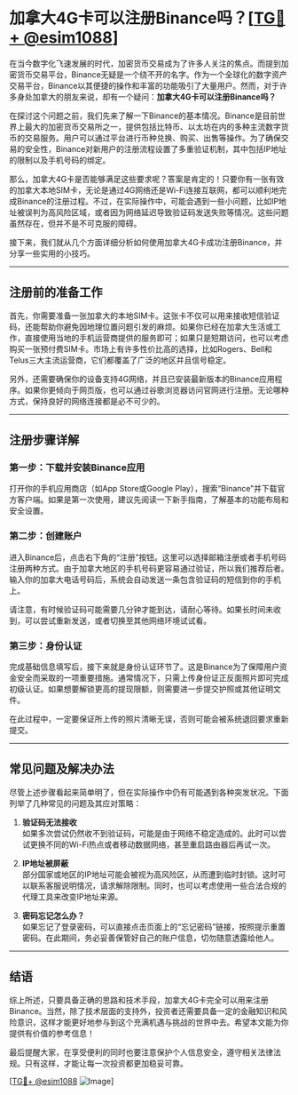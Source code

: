 # 加拿大4G卡可以注册Binance吗？[[TG💪+ @esim1088](https://t.me/s/esim1088)]

在当今数字化飞速发展的时代，加密货币交易成为了许多人关注的焦点。而提到加密货币交易平台，Binance无疑是一个绕不开的名字。作为一个全球化的数字资产交易平台，Binance以其便捷的操作和丰富的功能吸引了大量用户。然而，对于许多身处加拿大的朋友来说，却有一个疑问：**加拿大4G卡可以注册Binance吗？**

在探讨这个问题之前，我们先来了解一下Binance的基本情况。Binance是目前世界上最大的加密货币交易所之一，提供包括比特币、以太坊在内的多种主流数字货币的交易服务。用户可以通过平台进行币种兑换、购买、出售等操作。为了确保交易的安全性，Binance对新用户的注册流程设置了多重验证机制，其中包括IP地址的限制以及手机号码的绑定。

那么，加拿大4G卡是否能够满足这些要求呢？答案是肯定的！只要你有一张有效的加拿大本地SIM卡，无论是通过4G网络还是Wi-Fi连接互联网，都可以顺利地完成Binance的注册过程。不过，在实际操作中，可能会遇到一些小问题，比如IP地址被误判为高风险区域，或者因为网络延迟导致验证码发送失败等情况。这些问题虽然存在，但并不是不可克服的障碍。

接下来，我们就从几个方面详细分析如何使用加拿大4G卡成功注册Binance，并分享一些实用的小技巧。

---

## 注册前的准备工作

首先，你需要准备一张加拿大的本地SIM卡。这张卡不仅可以用来接收短信验证码，还能帮助你避免因地理位置问题引发的麻烦。如果你已经在加拿大生活或工作，直接使用当地的手机运营商提供的服务即可；如果只是短期访问，也可以考虑购买一张预付费SIM卡。市场上有许多性价比高的选择，比如Rogers、Bell和Telus三大主流运营商，它们都覆盖了广泛的地区并且信号稳定。

另外，还需要确保你的设备支持4G网络，并且已安装最新版本的Binance应用程序。如果你更倾向于网页版，也可以通过谷歌浏览器访问官网进行注册。无论哪种方式，保持良好的网络连接都是必不可少的。

---

## 注册步骤详解

### 第一步：下载并安装Binance应用

打开你的手机应用商店（如App Store或Google Play），搜索“Binance”并下载官方客户端。如果是第一次使用，建议先阅读一下新手指南，了解基本的功能布局和安全设置。

### 第二步：创建账户

进入Binance后，点击右下角的“注册”按钮。这里可以选择邮箱注册或者手机号码注册两种方式。由于加拿大地区的手机号码更容易通过验证，所以我们推荐后者。输入你的加拿大电话号码后，系统会自动发送一条包含验证码的短信到你的手机上。

请注意，有时候验证码可能需要几分钟才能到达，请耐心等待。如果长时间未收到，可以尝试重新发送，或者切换至其他网络环境试试看。

### 第三步：身份认证

完成基础信息填写后，接下来就是身份认证环节了。这是Binance为了保障用户资金安全而采取的一项重要措施。通常情况下，只需上传身份证正反面照片即可完成初级认证。如果想要解锁更高的提现限额，则需要进一步提交护照或其他证明文件。

在此过程中，一定要保证所上传的照片清晰无误，否则可能会被系统退回要求重新提交。

---

## 常见问题及解决办法

尽管上述步骤看起来简单明了，但在实际操作中仍有可能遇到各种突发状况。下面列举了几种常见的问题及其应对策略：

1. **验证码无法接收**  
   如果多次尝试仍然收不到验证码，可能是由于网络不稳定造成的。此时可以尝试更换不同的Wi-Fi热点或者移动数据网络，甚至重启路由器后再试一次。

2. **IP地址被屏蔽**  
   部分国家或地区的IP地址可能会被视为高风险区，从而遭到临时封锁。这时可以联系客服说明情况，请求解除限制。同时，也可以考虑使用一些合法合规的代理工具来改变IP地址来源。

3. **密码忘记怎么办？**  
   如果忘记了登录密码，可以直接点击页面上的“忘记密码”链接，按照提示重置密码。在此期间，务必妥善保管好自己的账户信息，切勿随意透露给他人。

---

## 结语

综上所述，只要具备正确的思路和技术手段，加拿大4G卡完全可以用来注册Binance。当然，除了技术层面的支持外，投资者还需要具备一定的金融知识和风险意识，这样才能更好地参与到这个充满机遇与挑战的世界中去。希望本文能为你提供有价值的参考信息！

最后提醒大家，在享受便利的同时也要注意保护个人信息安全，遵守相关法律法规。只有这样，才能让每一次投资都更加稳妥可靠。

[[TG💪+ @esim1088](https://t.me/s/esim1088) ![Image](https://i.postimg.cc/4NQfJmqS/Snipaste-2025-05-13-00-14-12.png)]